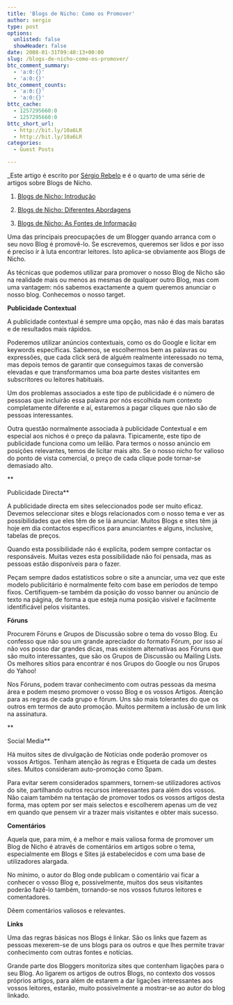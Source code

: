 ```yaml
---
title: 'Blogs de Nicho: Como os Promover'
author: sergio
type: post
options:
  unlisted: false
  showHeader: false
date: 2008-01-31T09:40:13+00:00
slug: /blogs-de-nicho-como-os-promover/
btc_comment_summary:
  - 'a:0:{}'
  - 'a:0:{}'
btc_comment_counts:
  - 'a:0:{}'
  - 'a:0:{}'
bttc_cache:
  - 1257295660:0
  - 1257295660:0
bttc_short_url:
  - http://bit.ly/10a6LR
  - http://bit.ly/10a6LR
categories:
  - Guest Posts

---
```

_Este artigo é escrito por [Sérgio Rebelo][1] e é o quarto de uma série de artigos sobre Blogs de Nicho.</p> 

1. [Blogs de Nicho: Introdução][2]
  
2. [Blogs de Nicho: Diferentes Abordagens][3]
  
3. [Blogs de Nicho: As Fontes de Informação][4]
  
</em>

Uma das principais preocupações de um Blogger quando arranca com o seu novo Blog é promovê-lo. Se escrevemos, queremos ser lidos e por isso é preciso ir à luta encontrar leitores. Isto aplica-se obviamente aos Blogs de Nicho. 

As técnicas que podemos utilizar para promover o nosso Blog de Nicho são na realidade mais ou menos as mesmas de qualquer outro Blog, mas com uma vantagem: nós sabemos exactamente a quem queremos anunciar o nosso blog. Conhecemos o nosso target.

**Publicidade Contextual**

A publicidade contextual é sempre uma opção, mas não é das mais baratas e de resultados mais rápidos.
  
Poderemos utilizar anúncios contextuais, como os do Google e licitar em keywords específicas. Sabemos, se escolhermos bem as palavras ou expressões, que cada click será de alguém realmente interessado no tema, mas depois temos de garantir que conseguimos taxas de conversão elevadas e que transformamos uma boa parte destes visitantes em subscritores ou leitores habituais. 

Um dos problemas associados a este tipo de publicidade é o número de pessoas que incluirão essa palavra por nós escolhida num contexto completamente diferente e aí, estaremos a pagar cliques que não são de pessoas interessantes. 

Outra questão normalmente associada à publicidade Contextual e em especial aos nichos é o preço da palavra. Tipicamente, este tipo de publicidade funciona como um leilão. Para termos o nosso anúncio em posições relevantes, temos de licitar mais alto. Se o nosso nicho for valioso do ponto de vista comercial, o preço de cada clique pode tornar-se demasiado alto.
  
**
  
Publicidade Directa**

A publicidade directa em sites seleccionados pode ser muito eficaz. Devemos seleccionar sites e blogs relacionados com o nosso tema e ver as possibilidades que eles têm de se lá anunciar. Muitos Blogs e sites têm já hoje em dia contactos específicos para anunciantes e alguns, inclusive, tabelas de preços. 

Quando esta possibilidade não é explícita, podem sempre contactar os responsáveis. Muitas vezes esta possibilidade não foi pensada, mas as pessoas estão disponíveis para o fazer. 

Peçam sempre dados estatísticos sobre o site a anunciar, uma vez que este modelo publicitário é normalmente feito com base em períodos de tempo fixos. Certifiquem-se também da posição do vosso banner ou anúncio de texto na página, de forma a que esteja numa posição visível e facilmente identificável pelos visitantes.

**Fóruns**

Procurem Fóruns e Grupos de Discussão sobre o tema do vosso Blog. Eu confesso que não sou um grande apreciador do formato Fórum, por isso aí não vos posso dar grandes dicas, mas existem alternativas aos Fóruns que são muito interessantes, que são os Grupos de Discussão ou Mailing Lists. Os melhores sítios para encontrar é nos Grupos do Google ou nos Grupos do Yahoo!

Nos Fóruns, podem travar conhecimento com outras pessoas da mesma área e podem mesmo promover o vosso Blog e os vossos Artigos. Atenção para as regras de cada grupo e fórum. Uns são mais tolerantes do que os outros em termos de auto promoção. Muitos permitem a inclusão de um link na assinatura.
  
**
  
Social Media**

Há muitos sites de divulgação de Notícias onde poderão promover os vossos Artigos. Tenham atenção às regras e Etiqueta de cada um destes sites. Muitos consideram auto-promoção como Spam.

Para evitar serem considerados spammers, tornem-se utilizadores activos do site, partilhando outros recursos interessantes para além dos vossos. Não caiam também na tentação de promover todos os vossos artigos desta forma, mas optem por ser mais selectos e escolherem apenas um de vez em quando que pensem vir a trazer mais visitantes e obter mais sucesso. 

**Comentários**

Aquela que, para mim, é a melhor e mais valiosa forma de promover um Blog de Nicho é através de comentários em artigos sobre o tema, especialmente em Blogs e Sites já estabelecidos e com uma base de utilizadores alargada. 

No mínimo, o autor do Blog onde publicam o comentário vai ficar a conhecer o vosso Blog e, possivelmente, muitos dos seus visitantes poderão fazê-lo também, tornando-se nos vossos futuros leitores e comentadores. 

Dêem comentários valiosos e relevantes. 

**Links**

Uma das regras básicas nos Blogs é linkar. São os links que fazem as pessoas mexerem-se de uns blogs para os outros e que lhes permite travar conhecimento com outras fontes e notícias.
  
Grande parte dos Bloggers monitoriza sites que contenham ligações para o seu Blog. Ao ligarem os artigos de outros Blogs, no contexto dos vossos próprios artigos, para além de estarem a dar ligações interessantes aos vossos leitores, estarão, muito possivelmente a mostrar-se ao autor do blog linkado.

 [1]: http://sergiorebelo.com/doispontocinco
 [2]: http://www.brunoamaral.com/post/blogs-de-nicho-introducao/
 [3]: http://www.brunoamaral.com/post/blogs-de-nicho-diferentes-abordagens/
 [4]: http://www.brunoamaral.com/post/blogs-de-nicho-as-fontes-de-informacao/